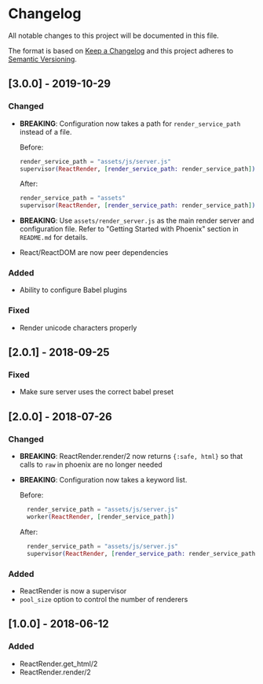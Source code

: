 # Changelog

All notable changes to this project will be documented in this file.

The format is based on [Keep a Changelog](http://keepachangelog.com/en/1.0.0/)
and this project adheres to [Semantic Versioning](http://semver.org/spec/v2.0.0.html).

## [3.0.0] - 2019-10-29

### Changed

- **BREAKING**: Configuration now takes a path for `render_service_path` instead of a file.

  Before:
  ```elixir
  render_service_path = "assets/js/server.js"
  supervisor(ReactRender, [render_service_path: render_service_path])
  ```

  After:
  ```elixir
  render_service_path = "assets"
  supervisor(ReactRender, [render_service_path: render_service_path])
  ```

- **BREAKING**: Use `assets/render_server.js` as the main render server and configuration file. Refer to "Getting Started with Phoenix" section in `README.md` for details.
- React/ReactDOM are now peer dependencies

### Added

- Ability to configure Babel plugins

### Fixed

- Render unicode characters properly

## [2.0.1] - 2018-09-25

### Fixed

- Make sure server uses the correct babel preset

## [2.0.0] - 2018-07-26

### Changed

- **BREAKING**: ReactRender.render/2 now returns `{:safe, html}` so that calls to `raw` in phoenix are no longer needed
- **BREAKING**: Configuration now takes a keyword list.

  Before:

  ```elixir
    render_service_path = "assets/js/server.js"
    worker(ReactRender, [render_service_path])
  ```

  After:

  ```elixir
    render_service_path = "assets/js/server.js"
    supervisor(ReactRender, [render_service_path: render_service_path])
  ```

### Added

- ReactRender is now a supervisor
- `pool_size` option to control the number of renderers

## [1.0.0] - 2018-06-12

### Added

- ReactRender.get_html/2
- ReactRender.render/2
